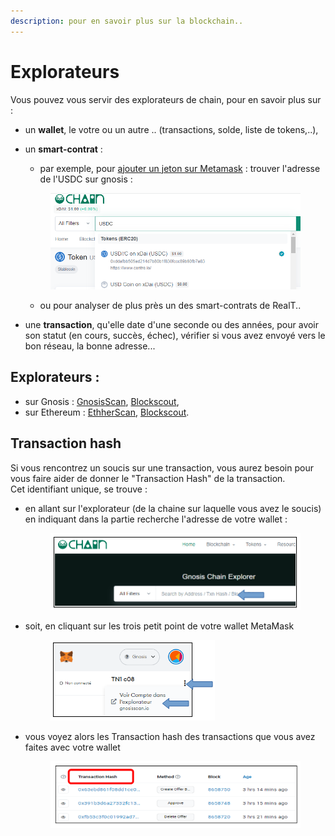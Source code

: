 ```yaml
---
description: pour en savoir plus sur la blockchain..
---
```


# Explorateurs

Vous pouvez vous servir des explorateurs de chain, pour en savoir plus sur : &#x20;

* un **wallet**, le votre ou un autre .. (transactions, solde, liste de tokens,..),
*   un **smart-contrat** :&#x20;

    * par exemple, pour [ajouter un jeton sur Metamask](../../portefeuille/metamask/ajout-dun-token.md) : trouver l'adresse de l'USDC sur gnosis :&#x20;

    <figure><img src="../../../.gitbook/assets/image (48).png" alt=""><figcaption></figcaption></figure>

    * ou pour analyser de plus près un des smart-contrats de RealT..
* une **transaction**, qu'elle date d'une seconde ou des années, pour avoir son statut (en cours, succès, échec), vérifier si vous avez envoyé vers le bon réseau, la bonne adresse...

## Explorateurs :&#x20;

* sur Gnosis : [GnosisScan](https://gnosisscan.io/), [Blockscout](https://blockscout.com/xdai/mainnet),
* sur Ethereum : [EthherScan](https://etherscan.io/),  [Blockscout](https://blockscout.com/eth/mainnet).

## Transaction hash

Si vous rencontrez un soucis sur une transaction, vous aurez besoin pour vous faire aider de donner le "Transaction Hash" de la transaction.\
Cet identifiant unique, se trouve :

*   en allant sur l'explorateur (de la chaine sur laquelle vous avez  le soucis) en indiquant dans la partie recherche l'adresse de votre wallet :

    <figure><img src="../../../.gitbook/assets/image (1) (2) (1).png" alt=""><figcaption></figcaption></figure>
*   soit, en cliquant sur les trois petit point de votre wallet  MetaMask

    <figure><img src="../../../.gitbook/assets/image (1) (3).png" alt=""><figcaption></figcaption></figure>
*   vous voyez alors les Transaction hash des transactions que vous avez faites avec votre wallet

    <figure><img src="../../../.gitbook/assets/image (5) (2) (1).png" alt=""><figcaption></figcaption></figure>
